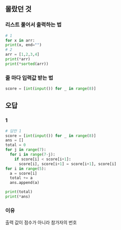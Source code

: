## 몰랐던 것
### 리스트 풀어서 출력하는 법
```python
# 1
for x in arr:
print(x, end="")
# 2
arr = [1,2,3,4]
print(*arr)
print(*sorted(arr))
```
### 줄 마다 입력값 받는 법
```python
score = [int(input()) for _ in range(8)]
```

## 오답
### 1
```python
# 답안 1
score = [int(input()) for _ in range(8)]
ans = []
total = 0
for j in range(7):
  for i in range(7-j):
    if score[i] < score[i+1]:
      score[i], score[i+1] = score[i+1], score[i]
for i in range(5):
  a = score[i]
  total += a
  ans.append(a)

print(total)
print(*ans)
```
### 이유
출력 값이 점수가 아니라 참가자의 번호
